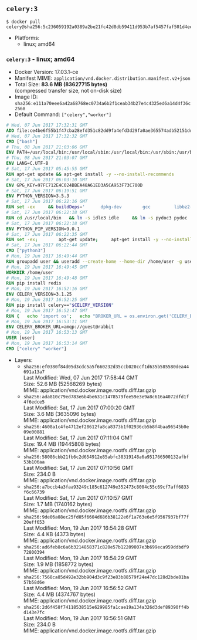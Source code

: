 ## `celery:3`

```console
$ docker pull celery@sha256:5c236059192a0389a2be21fc42d8db59411d953b7af5457faf501d4eec32dc31
```

-	Platforms:
	-	linux; amd64

### `celery:3` - linux; amd64

-	Docker Version: 17.03.1-ce
-	Manifest MIME: `application/vnd.docker.distribution.manifest.v2+json`
-	Total Size: **83.6 MB (83627715 bytes)**  
	(compressed transfer size, not on-disk size)
-	Image ID: `sha256:e111a70eee6a42a68768ec0734a6b2f1ceab34b27e4c4325ed6a14d4f36c2568`
-	Default Command: `["celery","worker"]`

```dockerfile
# Wed, 07 Jun 2017 17:32:31 GMT
ADD file:ce4be6f55b1f47cba28efd351c82dd9fa4efd3d29fa0ae365574adb52151dda1 in / 
# Wed, 07 Jun 2017 17:32:32 GMT
CMD ["bash"]
# Thu, 08 Jun 2017 21:03:06 GMT
ENV PATH=/usr/local/bin:/usr/local/sbin:/usr/local/bin:/usr/sbin:/usr/bin:/sbin:/bin
# Thu, 08 Jun 2017 21:03:07 GMT
ENV LANG=C.UTF-8
# Sat, 17 Jun 2017 05:45:55 GMT
RUN apt-get update && apt-get install -y --no-install-recommends 		ca-certificates 		libexpat1 		libffi6 		libgdbm3 		libsqlite3-0 		libssl1.0.0 	&& rm -rf /var/lib/apt/lists/*
# Sat, 17 Jun 2017 06:03:10 GMT
ENV GPG_KEY=97FC712E4C024BBEA48A61ED3A5CA953F73C700D
# Sat, 17 Jun 2017 06:19:51 GMT
ENV PYTHON_VERSION=3.5.3
# Sat, 17 Jun 2017 06:22:16 GMT
RUN set -ex 	&& buildDeps=' 		dpkg-dev 		gcc 		libbz2-dev 		libc6-dev 		libexpat1-dev 		libffi-dev 		libgdbm-dev 		liblzma-dev 		libncurses-dev 		libreadline-dev 		libsqlite3-dev 		libssl-dev 		make 		tcl-dev 		tk-dev 		wget 		xz-utils 		zlib1g-dev 	' 	&& apt-get update && apt-get install -y $buildDeps --no-install-recommends && rm -rf /var/lib/apt/lists/* 		&& wget -O python.tar.xz "https://www.python.org/ftp/python/${PYTHON_VERSION%%[a-z]*}/Python-$PYTHON_VERSION.tar.xz" 	&& wget -O python.tar.xz.asc "https://www.python.org/ftp/python/${PYTHON_VERSION%%[a-z]*}/Python-$PYTHON_VERSION.tar.xz.asc" 	&& export GNUPGHOME="$(mktemp -d)" 	&& gpg --keyserver ha.pool.sks-keyservers.net --recv-keys "$GPG_KEY" 	&& gpg --batch --verify python.tar.xz.asc python.tar.xz 	&& rm -rf "$GNUPGHOME" python.tar.xz.asc 	&& mkdir -p /usr/src/python 	&& tar -xJC /usr/src/python --strip-components=1 -f python.tar.xz 	&& rm python.tar.xz 		&& cd /usr/src/python 	&& gnuArch="$(dpkg-architecture --query DEB_BUILD_GNU_TYPE)" 	&& ./configure 		--build="$gnuArch" 		--enable-loadable-sqlite-extensions 		--enable-shared 		--with-system-expat 		--with-system-ffi 		--without-ensurepip 	&& make -j "$(nproc)" 	&& make install 	&& ldconfig 		&& apt-get purge -y --auto-remove $buildDeps 		&& find /usr/local -depth 		\( 			\( -type d -a -name test -o -name tests \) 			-o 			\( -type f -a -name '*.pyc' -o -name '*.pyo' \) 		\) -exec rm -rf '{}' + 	&& rm -rf /usr/src/python
# Sat, 17 Jun 2017 06:22:18 GMT
RUN cd /usr/local/bin 	&& ln -s idle3 idle 	&& ln -s pydoc3 pydoc 	&& ln -s python3 python 	&& ln -s python3-config python-config
# Sat, 17 Jun 2017 06:22:18 GMT
ENV PYTHON_PIP_VERSION=9.0.1
# Sat, 17 Jun 2017 06:22:35 GMT
RUN set -ex; 		apt-get update; 	apt-get install -y --no-install-recommends wget; 	rm -rf /var/lib/apt/lists/*; 		wget -O get-pip.py 'https://bootstrap.pypa.io/get-pip.py'; 		apt-get purge -y --auto-remove wget; 		python get-pip.py 		--disable-pip-version-check 		--no-cache-dir 		"pip==$PYTHON_PIP_VERSION" 	; 	pip --version; 		find /usr/local -depth 		\( 			\( -type d -a -name test -o -name tests \) 			-o 			\( -type f -a -name '*.pyc' -o -name '*.pyo' \) 		\) -exec rm -rf '{}' +; 	rm -f get-pip.py
# Sat, 17 Jun 2017 06:22:44 GMT
CMD ["python3"]
# Mon, 19 Jun 2017 16:49:44 GMT
RUN groupadd user && useradd --create-home --home-dir /home/user -g user user
# Mon, 19 Jun 2017 16:49:45 GMT
WORKDIR /home/user
# Mon, 19 Jun 2017 16:49:48 GMT
RUN pip install redis
# Mon, 19 Jun 2017 16:52:16 GMT
ENV CELERY_VERSION=3.1.25
# Mon, 19 Jun 2017 16:52:25 GMT
RUN pip install celery=="$CELERY_VERSION"
# Mon, 19 Jun 2017 16:52:47 GMT
RUN { 	echo 'import os'; 	echo "BROKER_URL = os.environ.get('CELERY_BROKER_URL', 'amqp://')"; } > celeryconfig.py
# Mon, 19 Jun 2017 16:53:11 GMT
ENV CELERY_BROKER_URL=amqp://guest@rabbit
# Mon, 19 Jun 2017 16:53:13 GMT
USER [user]
# Mon, 19 Jun 2017 16:53:14 GMT
CMD ["celery" "worker"]
```

-	Layers:
	-	`sha256:ef0380f84d05d3cdc5a5f660232d35ccb020ccf1d635b585580dea44691a13a7`  
		Last Modified: Wed, 07 Jun 2017 17:58:44 GMT  
		Size: 52.6 MB (52568269 bytes)  
		MIME: application/vnd.docker.image.rootfs.diff.tar.gzip
	-	`sha256:ada810c79ed783e6b4be631c1478579fee59e3e9a8c616a4072dfd1f4f6edce5`  
		Last Modified: Sat, 17 Jun 2017 07:00:20 GMT  
		Size: 3.6 MB (3635096 bytes)  
		MIME: application/vnd.docker.image.rootfs.diff.tar.gzip
	-	`sha256:4608a1c4fe4712ef28612fa8ca8373b1f02936cb5b8f4baa96545b0e09e00881`  
		Last Modified: Sat, 17 Jun 2017 07:11:04 GMT  
		Size: 19.4 MB (19445808 bytes)  
		MIME: application/vnd.docker.image.rootfs.diff.tar.gzip
	-	`sha256:58086cbb21fb6c2d654912e85abfc38319148a6a951766500132afbf53b106aa`  
		Last Modified: Sat, 17 Jun 2017 07:10:56 GMT  
		Size: 234.0 B  
		MIME: application/vnd.docker.image.rootfs.diff.tar.gzip
	-	`sha256:a7bccb4a3faa93249c185c612749e352473c8004c55c69cf7aff6833f6c66739`  
		Last Modified: Sat, 17 Jun 2017 07:10:57 GMT  
		Size: 1.7 MB (1740162 bytes)  
		MIME: application/vnd.docker.image.rootfs.diff.tar.gzip
	-	`sha256:9de06a08ec25fd05f6604d686b38122e6f1a763e6e5f9567937bf77f20eff653`  
		Last Modified: Mon, 19 Jun 2017 16:54:28 GMT  
		Size: 4.4 KB (4373 bytes)  
		MIME: application/vnd.docker.image.rootfs.diff.tar.gzip
	-	`sha256:ad6feb8c6a6b3214858371c820e57b12209007e3b699eca959ddbdf972800394`  
		Last Modified: Mon, 19 Jun 2017 16:54:29 GMT  
		Size: 1.9 MB (1858772 bytes)  
		MIME: application/vnd.docker.image.rootfs.diff.tar.gzip
	-	`sha256:7568ca85d492e32bb904d3c9f23e83b88579f24e47dc128d2bde81ba57b58d6e`  
		Last Modified: Mon, 19 Jun 2017 16:56:52 GMT  
		Size: 4.4 MB (4374767 bytes)  
		MIME: application/vnd.docker.image.rootfs.diff.tar.gzip
	-	`sha256:2d6f458f74118538515e629985fa1cae19a134a326d3def89390ff4bd143e7fc`  
		Last Modified: Mon, 19 Jun 2017 16:56:51 GMT  
		Size: 234.0 B  
		MIME: application/vnd.docker.image.rootfs.diff.tar.gzip
